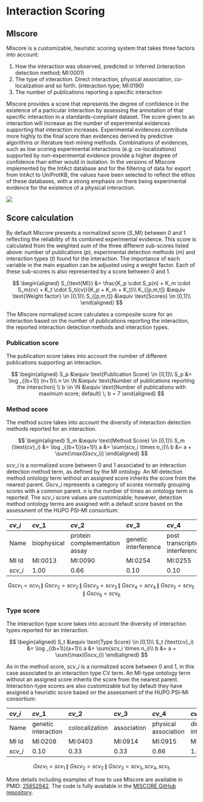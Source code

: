 # Interaction Scoring

## MIscore

MIscore is a customizable, heuristic scoring system that takes three factors into account:

1. How the interaction was observed, predicted or inferred \(interaction detection method; MI:0001\)
2. The type of interaction. Direct interaction, physical association, co-localization and so forth. \(interaction type; MI:0190\)
3. The number of publications reporting a specific interaction

MIscore provides a score that represents the degree of confidence in the existence of a particular interaction by assessing the annotation of that specific interaction in a standards-compliant dataset. The score given to an interaction will increase as the number of experimental evidences supporting that interaction increases. Experimental evidences contribute more highly to the final score than evidences derived by predictive algorithms or literature text-mining methods. Combinations of evidences, such as low scoring experimental interactions \(e.g. co-localizations\) supported by non-experimental evidence provide a higher degree of confidence than either would in isolation. In the versions of MIscore implemented by the IntAct database and for the filtering of data for export from IntAct to UniProtKB, the values have been selected to reflect the ethos of these databases, with a strong emphasis on there being experimental evidence for the existence of a physical interaction.

![](https://raw.githubusercontent.com/intact-portal/intact-portal-documentation/master/assets/MIScore.png)

## Score calculation

By default MIscore presents a normalized score \($S\_{\text{MI}}$\) between 0 and 1 reflecting the reliability of its combined experimental evidence. This score is calculated from the weighted sum of the three different sub-scores listed above: number of publications \($p$\), experimental detection methods \($m$\) and interaction types \($t$\) found for the interaction. The importance of each variable in the main equation can be adjusted using a weight factor. Each of these sub-scores is also represented by a score between 0 and 1.

$$
\begin{aligned}
    S_{\text{MI}} &= \frac{K_p \cdot S_p(n) + K_m \cdot S_m(cv) + K_t \cdot S_t(cv)}{K_p + K_m + K_t}\\
    K_{[p,m,t]} &\equiv \text{Weight factor} \in [0,1]\\
    S_{[p,m,t]} &\equiv \text{Scores} \in [0,1]\\
\end{aligned}
$$

The MIscore normalized score calculates a composite score for an interaction based on the number of publications reporting the interaction, the reported interaction detection methods and interaction types.

### Publication score

The publication score takes into account the number of different publications supporting an interaction.

$$
\begin{aligned}
    S_p &\equiv \text{Publication Score} \in [0,1]\\
    S_p &= \log _{(b+1)} (n+1)\\
    n \in \N &\equiv \text{Number of publications reporting the interaction} \\
    b \in \N &\equiv \text{Number of publications with maximum score; default} \; b  =  7
\end{aligned}
$$

### Method score

The method score takes into account the diversity of interaction detection methods reported for an interaction.

$$
\begin{aligned}
    S_m &\equiv \text{Method Score} \in [0,1]\\
    S_m (\text{cv}_i) &= \log _{(b+1)}(a+1)\\
    a &= \sum(scv_i \times n_i)\\
    b &= a + \sum(\max(Gscv_i))
\end{aligned}
$$

$scv\_i$ is a normalized score between 0 and 1 associated to an interaction detection method term, as defined by the MI ontology. An MI detection method ontology term without an assigned score inherits the score from the nearest parent. $Gscv\_i$ represents a category of scores normally grouping scores with a common parent. $n$ is the number of times an ontology term is reported. The $scv\_i$ score values are customizable; however, detection method ontology terms are assigned with a default score based on the assessment of the HUPO PSI–MI consortium:

| $cv\_i$ | $cv\_1$ | $cv\_2$ | $cv\_3$ | $cv\_4$ | $cv\_5$ | $cv\_6$ | $cv\_7$ |
| :--- | :--- | :--- | :--- | :--- | :--- | :--- | :--- |
| Name | biophysical | protein complementation assay | genetic interference | post transcriptional interference | biochemical | imaging technique | Unkwown |
| MI Id | MI:0013 | MI:0090 | MI:0254 | MI:0255 | MI:0401 | MI:0428 | Unkwown |
| $scv\_i$ | $1.00$ | $0.66$ | $0.10$ | $0.10$ | $1.00$ | $0.33$ | $0.05$ |

$$Gscv_1 = scv_1 \,\|\; Gscv_2 = scv_2 \,\|\; Gscv_3 = scv_3 \,\|\; Gscv_4 = scv_4\,\|\;Gscv_5 = scv_5 \,\|\; Gscv_6 = scv_6$$

### Type score

The interaction type score takes into account the diversity of interaction types reported for an interaction.

$$
\begin{aligned}
    S_t  &\equiv \text{Type Score}  \in [0,1]\\
    S_t (\text{cv}_i) &= \log _{(b+1)}(a+1)\\
    a &= \sum(scv_i \times n_i)\\
    b &= a + \sum(\max(Gscv_i))
\end{aligned}
$$

As in the method score, $scv\_i$ is a normalized score between 0 and 1, in this case associated to an interaction type CV term. An MI-type ontology term without an assigned score inherits the score from the nearest parent. Interaction-type scores are also customizable but by default they have assigned a heuristic score based on the assessment of the HUPO PSI–MI consortium:

| $cv\_i$ | $cv\_1$ | $cv\_2$ | $cv\_3$ | $cv\_4$ | $cv\_5$ | $cv\_6$ |
| :--- | :--- | :--- | :--- | :--- | :--- | :--- |
| Name | genetic interaction | colocalization | association | physical association | direct interaction | Unkwown |
| MI Id | MI:0208 | MI:0403 | MI:0914 | MI:0915 | MI:0407 | Unkwown |
| $scv\_i$ | $0.10$ | $0.33$ | $0.33$ | $0.66$ | $1.00$ | $0.05$ |

$$Gscv_1 = scv_1 \,\|\; Gscv_2 = scv_2 \,\|\; Gscv_3 = scv_3, scv_4, scv_5$$

More details including examples of how to use MIscore are available in PMID: [25652942](http://europepmc.org/article/MED/25652942). The code is fully available in the [MISCORE GitHub repository](https://github.com/MICommunity/miscore).
